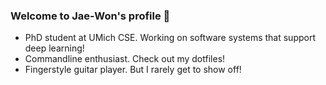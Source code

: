 ### Welcome to Jae-Won's profile 🎉

- PhD student at UMich CSE. Working on software systems that support deep learning!
- Commandline enthusiast. Check out my dotfiles!
- Fingerstyle guitar player. But I rarely get to show off!
